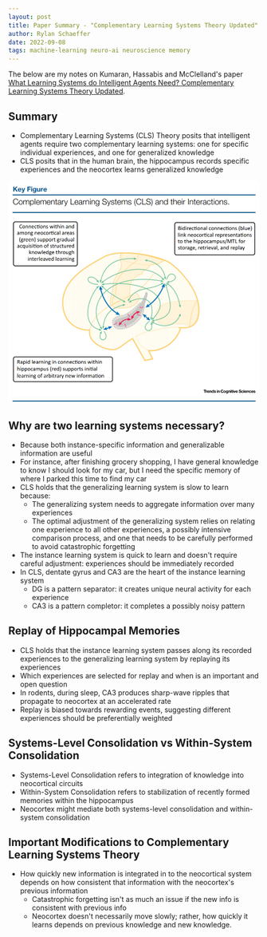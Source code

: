 ```yaml
---
layout: post
title: Paper Summary - "Complementary Learning Systems Theory Updated" 
author: Rylan Schaeffer
date: 2022-09-08
tags: machine-learning neuro-ai neuroscience memory
---
```


The below are my notes on Kumaran, Hassabis and McClelland's paper
[What Learning Systems do Intelligent Agents Need? Complementary Learning
Systems Theory Updated](https://web.stanford.edu/~jlmcc/papers/KumaranHassabisMcC16CLSUpdate.pdf).

## Summary

- Complementary Learning Systems (CLS) Theory posits that intelligent agents require
  two complementary learning systems: one for specific individual experiences, and one
  for generalized knowledge
- CLS posits that in the human brain, the hippocampus records specific experiences
  and the neocortex learns generalized knowledge

![](2022-09-08-Complementary-Learning-Systems-Theory/img.png)


## Why are two learning systems necessary?

- Because both instance-specific information and generalizable information are useful
- For instance, after finishing grocery shopping, I have general knowledge to know I should
  look for my car, but I need the specific memory of where I parked this time to find my car
- CLS holds that the generalizing learning system is slow to learn because:
  - The generalizing system needs to aggregate information over many experiences
  - The optimal adjustment of the generalizing system relies on relating one experience
    to all other experiences, a possibly intensive comparison process, and one that needs
    to be carefully performed to avoid catastrophic forgetting 
- The instance learning system is quick to learn and doesn't require careful adjustment: experiences should be immediately recorded
- In CLS, dentate gyrus and CA3 are the heart of the instance learning system
  - DG is a pattern separator: it creates unique neural activity for each experience
  - CA3 is a pattern completor: it completes a possibly noisy pattern

## Replay of Hippocampal Memories

- CLS holds that the instance learning system passes along its recorded experiences
  to the generalizing learning system by replaying its experiences
- Which experiences are selected for replay and when is an important and open question
- In rodents, during sleep, CA3 produces sharp-wave ripples that propagate to neocortex
  at an accelerated rate
- Replay is biased towards rewarding events, suggesting different experiences should be 
  preferentially weighted

## Systems-Level Consolidation vs Within-System Consolidation

- Systems-Level Consolidation refers to integration of knowledge into neocortical circuits
- Within-System Consolidation refers to stabilization of recently formed memories within the hippocampus
- Neocortex might mediate both systems-level consolidation and within-system consolidation

## Important Modifications to Complementary Learning Systems Theory

- How quickly new information is integrated in to the neocortical system depends
  on how consistent that information with the neocortex's previous information
  - Catastrophic forgetting isn't as much an issue if the new info is consistent with previous info
  - Neocortex doesn't necessarily move slowly; rather, how quickly it learns depends on previous knowledge
    and new knowledge.

